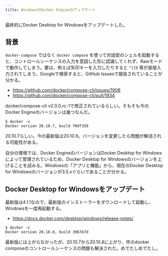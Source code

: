 ```yaml
---
title: WindowsのDocker Engineのアップデート
---
```


最終的にDocker Desktop for Windowsをアップデートした。

## 背景

`docker-compose` ではなく `docker compose` を使って対話型のシェルを起動すると、コントロールシーケンスの入力を意図した形に認識してくれず、Rawモードで動作してしまう。要は、例えば矢印キーを入力したりすると `^[[D` 等が直接入力されてしまう。Googleで検索すると、GitHub Issuesで報告されていることが分かる。

- <https://github.com/docker/compose-cli/issues/1908>
- <https://github.com/docker/compose-cli/pull/1934>

docker/compose-cli v2.0.0.rc-1で修正されているらしい。そもそも今のDocker Engineのバージョンは幾つなんだ。

```
$ docker -v
Docker version 20.10.7, build f0df350
```

20.10.7らしい。今の最新版は20.10.9。バージョンを変更したら問題が解消される可能性がある。

自分の環境では、Docker EngineのバージョンはDocker Desktop for Windowsによって管理されているため、Docker Desktop for Windowsのバージョンを上げることを試みる。Windowsの「アプリと機能」から、現在のDocker Desktop for Windowsのバージョンが3.5.xぐらいであることが分かる。

## Docker Desktop for Windowsをアップデート

最新版は4.1.1なので、最新版のインストーラーをダウンロードして起動し、Windowsを一度再起動する。

- <https://docs.docker.com/desktop/windows/release-notes/>

```
$ docker -v
Docker version 20.10.8, build 3967b7d
```

最新版には上がらなかったが、20.10.7から20.10.8に上がり、件のdocker composeのコントロールシーケンスの問題も解決された。めでたしめでたし。
